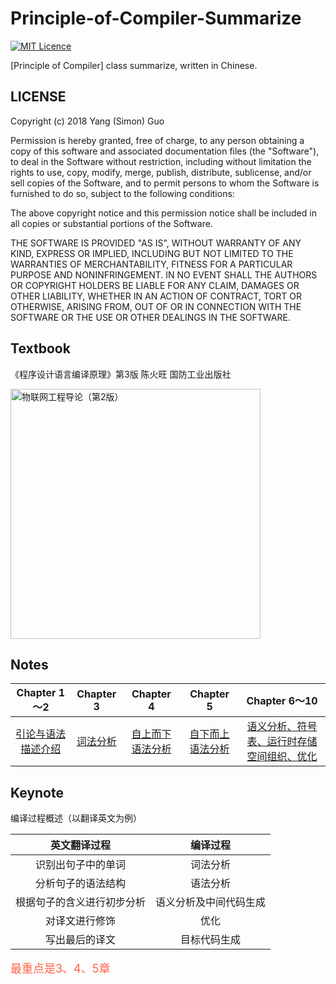 # Principle-of-Compiler-Summarize

[![MIT Licence](https://badges.frapsoft.com/os/mit/mit.svg?v=103)](https://opensource.org/licenses/mit-license.php)

[Principle of Compiler] class summarize, written in Chinese.

## LICENSE

Copyright (c) 2018 Yang (Simon) Guo

Permission is hereby granted, free of charge, to any person obtaining a copy
of this software and associated documentation files (the "Software"), to deal
in the Software without restriction, including without limitation the rights
to use, copy, modify, merge, publish, distribute, sublicense, and/or sell
copies of the Software, and to permit persons to whom the Software is
furnished to do so, subject to the following conditions:

The above copyright notice and this permission notice shall be included in all
copies or substantial portions of the Software.

THE SOFTWARE IS PROVIDED "AS IS", WITHOUT WARRANTY OF ANY KIND, EXPRESS OR
IMPLIED, INCLUDING BUT NOT LIMITED TO THE WARRANTIES OF MERCHANTABILITY,
FITNESS FOR A PARTICULAR PURPOSE AND NONINFRINGEMENT. IN NO EVENT SHALL THE
AUTHORS OR COPYRIGHT HOLDERS BE LIABLE FOR ANY CLAIM, DAMAGES OR OTHER
LIABILITY, WHETHER IN AN ACTION OF CONTRACT, TORT OR OTHERWISE, ARISING FROM,
OUT OF OR IN CONNECTION WITH THE SOFTWARE OR THE USE OR OTHER DEALINGS IN THE
SOFTWARE.


## Textbook

《程序设计语言编译原理》第3版 陈火旺 国防工业出版社

<img src="https://img3.doubanio.com/view/subject/l/public/s24397085.jpg" height=400px alt="物联网工程导论（第2版）"/>

## Notes

| Chapter 1～2 | Chapter 3 | Chapter 4 | Chapter 5 |  Chapter 6～10 | 
| :---------: | :---------: | :---------: | :---------: |  :---------: | 
| [引论与语法描述介绍](https://github.com/sgyzetrov/Principle-of-Compiler-Summarize/blob/master/ch1-2.md)|[词法分析](https://github.com/sgyzetrov/Principle-of-Compiler-Summarize/blob/master/ch3.md)|[自上而下语法分析](https://github.com/sgyzetrov/Principle-of-Compiler-Summarize/blob/master/ch4.md)|[自下而上语法分析](https://github.com/sgyzetrov/Principle-of-Compiler-Summarize/blob/master/ch5.md)|[语义分析、符号表、运行时存储空间组织、优化](https://github.com/sgyzetrov/Principle-of-Compiler-Summarize/blob/master/ch6-10.md)|

## Keynote

编译过程概述（以翻译英文为例）

| 英文翻译过程               | 编译过程               |
| :------------------------: | :--------------------: |
| 识别出句子中的单词         | 词法分析               |
| 分析句子的语法结构         | 语法分析               |
| 根据句子的含义进行初步分析 | 语义分析及中间代码生成 |
| 对译文进行修饰             | 优化                   |
| 写出最后的译文             | 目标代码生成           |

<font size=4 color=tomato>最重点是3、4、5章</font>